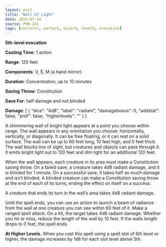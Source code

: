 ```yaml
---
layout: post
title: "Wall of Light"
date: 2015-07-14
source: PHB.242
tags: [sorcerer, warlock, wizard, level5, evocation]
---
```


**5th-level evocation**

**Casting Time**: 1 action

**Range**: 120 feet

**Components**: V, S, M (a hand mirror)

**Duration**: Concentration, up to 10 minutes

**Saving Throw**: Constitution

**Save For**: half damage and not blinded

**Damage**: [ { "dice": "4d8", "label": "radiant", "damagebonus": 0, "addstat": false, "prof": false, "higherlevels": "" } ]

A shimmering wall of bright light appears at a point you choose within range. The wall appears in any orientation you choose: horizontally, vertically, or diagonally. It
can be free floating, or it can rest on a solid surface. The wall can be up to 60 feet long, 10 feet high, and 5 feet thick. The wall blocks line of sight, but creatures 
and objects can pass through it. It emits bright light out to 120 feet and dim light for an additional 120 feet.

When the wall appears, each creature in its area must make a Constitution saving throw. On a failed save, a creature takes 4d8 radiant damage, and it is blinded for
1 minute. On a successful save, it takes half as much damage and isn’t blinded. A blinded creature can make a Constitution saving throw at the end of each of its
turns, ending the effect on itself on a success.

A creature that ends its turn in the wall’s area takes 4d8 radiant damage.

Until the spell ends, you can use an action to launch a beam of radiance from the wall at one creature you can see within 60 feet of it. Make a ranged spell attack. On
a hit, the target takes 4d8 radiant damage. Whether you hit or miss, reduce the length of the wall by 10 feet. If the walls length drops to 0 feet, the spell ends.

**At Higher Levels.** When you cast this spell using a spell slot of 6th level or higher, the damage increases by 1d8 for each slot level above 5th.
